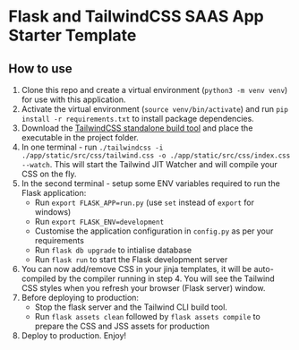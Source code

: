 # Flask and TailwindCSS SAAS App Starter Template

## How to use

1. Clone this repo and create a virtual environment (`python3 -m venv venv`) for use with this application.
2. Activate the virtual environment (`source venv/bin/activate`) and run `pip install -r requirements.txt` to install package dependencies.
3. Download the [TailwindCSS standalone build tool](https://github.com/tailwindlabs/tailwindcss/releases/tag/v3.0.7) and place the executable in the project folder.
4. In one terminal - run `./tailwindcss -i ./app/static/src/css/tailwind.css -o ./app/static/src/css/index.css --watch`. This will start the Tailwind JIT Watcher and will compile your CSS on the fly.
5. In the second terminal - setup some ENV variables required to run the Flask application:
   - Run `export FLASK_APP=run.py` (use `set` instead of `export` for windows)
   - Run `export FLASK_ENV=development`
   - Customise the application configuration in `config.py` as per your requirements
   - Run `flask db upgrade` to intialise database
   - Run `flask run` to start the Flask development server
6. You can now add/remove CSS in your jinja templates, it will be auto-compiled by the compiler running in step 4. You will see the Tailwind CSS styles when you refresh your browser (Flask server) window.
7. Before deploying to production:
   - Stop the flask server and the Tailwind CLI build tool.
   - Run `flask assets clean` followed by `flask assets compile` to prepare the CSS and JSS assets for production
8. Deploy to production. Enjoy!
